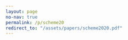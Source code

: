 ```yaml
---
layout: page
no-nav: true
permalink: /p/scheme20
redirect_to: "/assets/papers/scheme2020.pdf"
---
```

